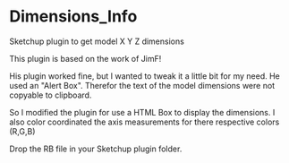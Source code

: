 # Dimensions_Info
Sketchup plugin to get model X Y Z dimensions

This plugin is based on the work of JimF! 

His plugin worked fine, but I wanted to tweak it a little bit for my need. He used an "Alert Box". Therefor the text of the model dimensions were not copyable to clipboard.

So I modified the plugin for use a HTML Box to display the dimensions. I also color coordinated the axis measurements for there respective colors (R,G,B)

Drop the RB file in your Sketchup plugin folder.

